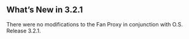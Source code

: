 ## What’s New in 3.2.1

There were no modifications to the Fan Proxy in conjunction with O.S. Release 3.2.1.
